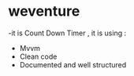# weventure
-it is Count Down Timer , it is using :
 - Mvvm 
 - Clean code
 - Documented and well structured
